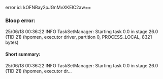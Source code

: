 error id: kOFNRay2pJGnMvXKElC2aw==
### Bloop error:

25/06/18 00:36:22 INFO TaskSetManager: Starting task 0.0 in stage 26.0 (TID 21) (hpomen, executor driver, partition 0, PROCESS_LOCAL, 8321 bytes)
#### Short summary: 

25/06/18 00:36:22 INFO TaskSetManager: Starting task 0.0 in stage 26.0 (TID 21) (hpomen, executor dr...
